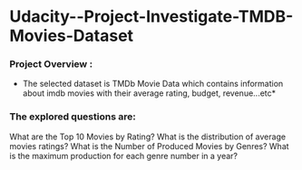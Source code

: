 # Udacity--Project-Investigate-TMDB-Movies-Dataset
### Project Overview :
- The selected dataset is TMDb Movie Data which contains information about imdb movies with their average rating, budget, revenue...etc*

### The explored questions are:

What are the Top 10 Movies by Rating?
What is the distribution of average movies ratings?
What is the Number of Produced Movies by Genres?
What is the maximum production for each genre number in a year?
